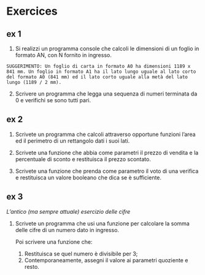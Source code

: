# Exercices

## ex 1

1. Si realizzi un programma console che calcoli le dimensioni di un foglio in
   formato AN, con N fornito in ingresso.

`SUGGERIMENTO: Un foglio di carta in formato A0 ha dimensioni 1189 x 841
mm. Un foglio in formato A1 ha il lato lungo uguale al lato corto del formato
A0 (841 mm) ed il lato corto uguale alla metà del lato lungo (1189 / 2 mm).`

2. Scrivere un programma che legga una sequenza di numeri terminata da 0 e
   verifichi se sono tutti pari.

## ex 2

1. Scrivete un programma che calcoli attraverso opportune
   funzioni l’area ed il perimetro di un rettangolo dati i suoi
   lati.

2. Scrivete una funzione che abbia come parametri il prezzo
   di vendita e la percentuale di sconto e restituisca il prezzo
   scontato.

3. Scrivete una funzione che prenda come parametro il voto
   di una verifica e restituisca un valore booleano che dica se
   è sufficiente.

## ex 3

_L’antico (ma sempre attuale) esercizio delle cifre_

1. Scrivete un programma che usi una funzione per
   calcolare la somma delle cifre di un numero dato in
   ingresso.

   Poi scrivere una funzione che:

   1. Restituisca se quel numero è divisibile per 3;
   2. Contemporaneamente, assegni il valore ai parametri
      quoziente e resto.
